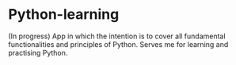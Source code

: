 # Python-learning
(In progress) App in which the intention is to cover all fundamental functionalities and principles of Python. Serves me for learning and practising Python. 
